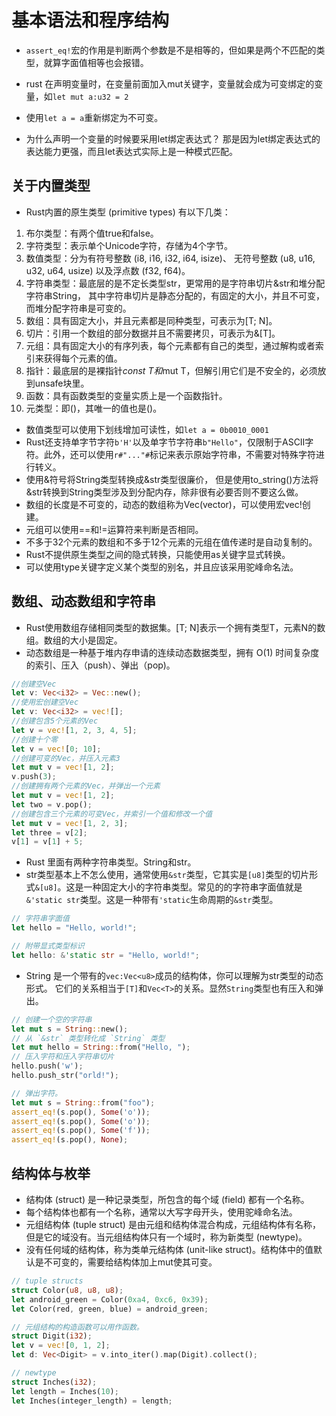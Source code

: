 # 基本语法和程序结构

* `assert_eq!`宏的作用是判断两个参数是不是相等的，但如果是两个不匹配的类型，就算字面值相等也会报错。
* rust 在声明变量时，在变量前面加入mut关键字，变量就会成为可变绑定的变量，如`let mut a:u32 = 2`
* 使用`let a = a`重新绑定为不可变。

* 为什么声明一个变量的时候要采用let绑定表达式？ 那是因为let绑定表达式的表达能力更强，而且let表达式实际上是一种模式匹配。

## 关于内置类型

* Rust内置的原生类型 (primitive types) 有以下几类：

1. 布尔类型：有两个值true和false。
2. 字符类型：表示单个Unicode字符，存储为4个字节。
3. 数值类型：分为有符号整数 (i8, i16, i32, i64, isize)、 无符号整数 (u8, u16, u32, u64, usize) 以及浮点数 (f32, f64)。
4. 字符串类型：最底层的是不定长类型str，更常用的是字符串切片&str和堆分配字符串String， 其中字符串切片是静态分配的，有固定的大小，并且不可变，而堆分配字符串是可变的。
5. 数组：具有固定大小，并且元素都是同种类型，可表示为[T; N]。
6. 切片：引用一个数组的部分数据并且不需要拷贝，可表示为&[T]。
7. 元组：具有固定大小的有序列表，每个元素都有自己的类型，通过解构或者索引来获得每个元素的值。
8. 指针：最底层的是裸指针*const T和*mut T，但解引用它们是不安全的，必须放到unsafe块里。
9. 函数：具有函数类型的变量实质上是一个函数指针。
10. 元类型：即()，其唯一的值也是()。

* 数值类型可以使用下划线增加可读性，如`let a = 0b0010_0001`
* Rust还支持单字节字符`b'H'`以及单字节字符串`b"Hello"`，仅限制于ASCII字符。此外，还可以使用`r#"..."#`标记来表示原始字符串，不需要对特殊字符进行转义。
* 使用&符号将String类型转换成&str类型很廉价， 但是使用to_string()方法将&str转换到String类型涉及到分配内存，除非很有必要否则不要这么做。
* 数组的长度是不可变的，动态的数组称为Vec(vector)，可以使用宏vec!创建。
* 元组可以使用==和!=运算符来判断是否相同。
* 不多于32个元素的数组和不多于12个元素的元组在值传递时是自动复制的。
* Rust不提供原生类型之间的隐式转换，只能使用as关键字显式转换。
* 可以使用type关键字定义某个类型的别名，并且应该采用驼峰命名法。

## 数组、动态数组和字符串

* Rust使用数组存储相同类型的数据集。[T; N]表示一个拥有类型T，元素N的数组。数组的大小是固定。
* 动态数组是一种基于堆内存申请的连续动态数据类型，拥有 O(1) 时间复杂度的索引、压入（push）、弹出（pop)。

```rust
//创建空Vec
let v: Vec<i32> = Vec::new();
//使用宏创建空Vec
let v: Vec<i32> = vec![];
//创建包含5个元素的Vec
let v = vec![1, 2, 3, 4, 5];
//创建十个零
let v = vec![0; 10];
//创建可变的Vec，并压入元素3
let mut v = vec![1, 2];
v.push(3);
//创建拥有两个元素的Vec，并弹出一个元素
let mut v = vec![1, 2];
let two = v.pop();
//创建包含三个元素的可变Vec，并索引一个值和修改一个值
let mut v = vec![1, 2, 3];
let three = v[2];
v[1] = v[1] + 5;
```

* Rust 里面有两种字符串类型。String和str。
* str类型基本上不怎么使用，通常使用`&str`类型，它其实是`[u8]`类型的切片形式`&[u8]`。这是一种固定大小的字符串类型。常见的的字符串字面值就是`&'static str`类型。这是一种带有`'static`生命周期的`&str`类型。

```rust
// 字符串字面值
let hello = "Hello, world!";

// 附带显式类型标识
let hello: &'static str = "Hello, world!";
```

* String 是一个带有的`vec:Vec<u8>`成员的结构体，你可以理解为str类型的动态形式。 它们的关系相当于`[T]`和`Vec<T>`的关系。显然`String`类型也有压入和弹出。

```rust
// 创建一个空的字符串
let mut s = String::new();
// 从 `&str` 类型转化成 `String` 类型
let mut hello = String::from("Hello, ");
// 压入字符和压入字符串切片
hello.push('w');
hello.push_str("orld!");

// 弹出字符。
let mut s = String::from("foo");
assert_eq!(s.pop(), Some('o'));
assert_eq!(s.pop(), Some('o'));
assert_eq!(s.pop(), Some('f'));
assert_eq!(s.pop(), None);
```

## 结构体与枚举

* 结构体 (struct) 是一种记录类型，所包含的每个域 (field) 都有一个名称。
* 每个结构体也都有一个名称，通常以大写字母开头，使用驼峰命名法。
* 元组结构体 (tuple struct) 是由元组和结构体混合构成，元组结构体有名称，但是它的域没有。当元组结构体只有一个域时，称为新类型 (newtype)。
* 没有任何域的结构体，称为类单元结构体 (unit-like struct)。结构体中的值默认是不可变的，需要给结构体加上mut使其可变。

```rust
// tuple structs
struct Color(u8, u8, u8);
let android_green = Color(0xa4, 0xc6, 0x39);
let Color(red, green, blue) = android_green;

// 元组结构的构造函数可以用作函数。
struct Digit(i32);
let v = vec![0, 1, 2];
let d: Vec<Digit> = v.into_iter().map(Digit).collect();

// newtype
struct Inches(i32);
let length = Inches(10);
let Inches(integer_length) = length;
```

